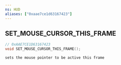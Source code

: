 ```yaml
---
ns: HUD
aliases: ["0xaae7ce1d63167423"]
---
```

## SET_MOUSE_CURSOR_THIS_FRAME

```c
// 0xAAE7CE1D63167423
void SET_MOUSE_CURSOR_THIS_FRAME();
```

```
sets the mouse pointer to be active this frame
```
